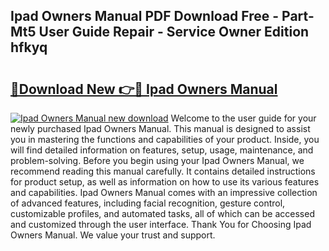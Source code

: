 ## Ipad Owners Manual PDF Download Free - Part-Mt5 User Guide Repair - Service Owner Edition hfkyq

# <h2><a href="http://bc13474.oget.top/?id=Ipad+Owners+Manual">🔗Download New 👉🔴 Ipad Owners Manual</a></h2>

[![Ipad Owners Manual new download](https://i.imgur.com/5g1atiW.png)](http://bc13474.oget.top/?id=Ipad+Owners+Manual)
Welcome to the user guide for your newly purchased Ipad Owners Manual. This manual is designed to assist you in mastering the functions and capabilities of your product. Inside, you will find detailed information on features, setup, usage, maintenance, and problem-solving. Before you begin using your Ipad Owners Manual, we recommend reading this manual carefully. It contains detailed instructions for product setup, as well as information on how to use its various features and capabilities. Ipad Owners Manual comes with an impressive collection of advanced features, including facial recognition, gesture control, customizable profiles, and automated tasks, all of which can be accessed and customized through the user interface. Thank You for Choosing Ipad Owners Manual. We value your trust and support.
